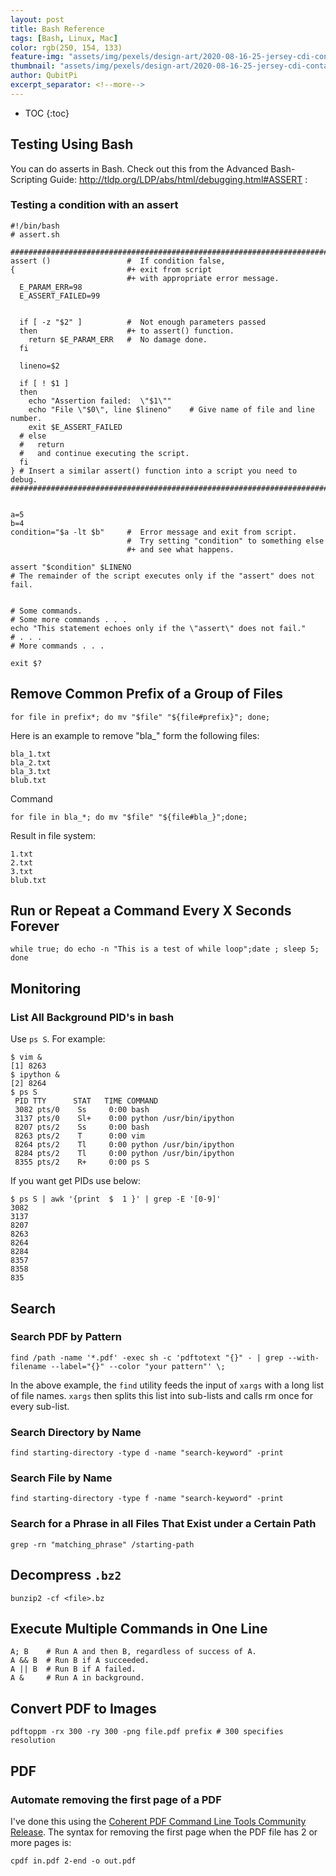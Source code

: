 ```yaml
---
layout: post
title: Bash Reference
tags: [Bash, Linux, Mac]
color: rgb(250, 154, 133)
feature-img: "assets/img/pexels/design-art/2020-08-16-25-jersey-cdi-container-agnostic-support/cover.png"
thumbnail: "assets/img/pexels/design-art/2020-08-16-25-jersey-cdi-container-agnostic-support/cover.png"
author: QubitPi
excerpt_separator: <!--more-->
---
```


<!--more-->

* TOC
{:toc}

## Testing Using Bash

You can do asserts in Bash. Check out this from the Advanced Bash-Scripting Guide:
http://tldp.org/LDP/abs/html/debugging.html#ASSERT :

### Testing a condition with an assert

```shell script
#!/bin/bash
# assert.sh

#######################################################################
assert ()                 #  If condition false,
{                         #+ exit from script
                          #+ with appropriate error message.
  E_PARAM_ERR=98
  E_ASSERT_FAILED=99


  if [ -z "$2" ]          #  Not enough parameters passed
  then                    #+ to assert() function.
    return $E_PARAM_ERR   #  No damage done.
  fi

  lineno=$2

  if [ ! $1 ] 
  then
    echo "Assertion failed:  \"$1\""
    echo "File \"$0\", line $lineno"    # Give name of file and line number.
    exit $E_ASSERT_FAILED
  # else
  #   return
  #   and continue executing the script.
  fi  
} # Insert a similar assert() function into a script you need to debug.    
#######################################################################


a=5
b=4
condition="$a -lt $b"     #  Error message and exit from script.
                          #  Try setting "condition" to something else
                          #+ and see what happens.

assert "$condition" $LINENO
# The remainder of the script executes only if the "assert" does not fail.


# Some commands.
# Some more commands . . .
echo "This statement echoes only if the \"assert\" does not fail."
# . . .
# More commands . . .

exit $?
```

## Remove Common Prefix of a Group of Files

    for file in prefix*; do mv "$file" "${file#prefix}"; done;
    
Here is an example to remove "bla_" form the following files:

    bla_1.txt
    bla_2.txt
    bla_3.txt
    blub.txt
    
Command

    for file in bla_*; do mv "$file" "${file#bla_}";done;
    
Result in file system:

    1.txt
    2.txt
    3.txt
    blub.txt

## Run or Repeat a Command Every X Seconds Forever

    while true; do echo -n "This is a test of while loop";date ; sleep 5; done

## Monitoring

### List All Background PID's in bash

Use `ps S`. For example:

```
$ vim &
[1] 8263
$ ipython &
[2] 8264
$ ps S
 PID TTY      STAT   TIME COMMAND
 3082 pts/0    Ss     0:00 bash
 3137 pts/0    Sl+    0:00 python /usr/bin/ipython
 8207 pts/2    Ss     0:00 bash
 8263 pts/2    T      0:00 vim
 8264 pts/2    Tl     0:00 python /usr/bin/ipython
 8284 pts/2    Tl     0:00 python /usr/bin/ipython
 8355 pts/2    R+     0:00 ps S
```

If you want get PIDs use below:

```
$ ps S | awk '{print  $  1 }' | grep -E '[0-9]'
3082
3137
8207
8263
8264
8284
8357
8358
835
```

## Search

### Search PDF by Pattern

    find /path -name '*.pdf' -exec sh -c 'pdftotext "{}" - | grep --with-filename --label="{}" --color "your pattern"' \;
    
In the above example, the `find` utility feeds the input of `xargs` with a long list of file names. `xargs` then splits
this list into sub-lists and calls rm once for every sub-list.

### Search Directory by Name

    find starting-directory -type d -name "search-keyword" -print
    
### Search File by Name

    find starting-directory -type f -name "search-keyword" -print

### Search for a Phrase in all Files That Exist under a Certain Path

    grep -rn "matching_phrase" /starting-path
    
## Decompress `.bz2`

    bunzip2 -cf <file>.bz
    
## Execute Multiple Commands in One Line

    A; B    # Run A and then B, regardless of success of A.
    A && B  # Run B if A succeeded.
    A || B  # Run B if A failed.
    A &     # Run A in background.
    
## Convert PDF to Images

    pdftoppm -rx 300 -ry 300 -png file.pdf prefix # 300 specifies resolution

## PDF

### Automate removing the first page of a PDF

I've done this using the [Coherent PDF Command Line Tools Community Release](http://community.coherentpdf.com/). The
syntax for removing the first page when the PDF file has 2 or more pages is:

    cpdf in.pdf 2-end -o out.pdf
